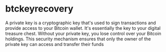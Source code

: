 # btckeyrecovery
A private key is a cryptographic key that's used to sign transactions and provide access to your Bitcoin wallet. It's essentially the key to your digital treasure chest. Without your private key, you lose control over your Bitcoin holdings. This security mechanism ensures that only the owner of the private key can access and transfer their funds
